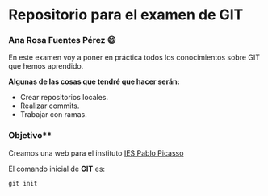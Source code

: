 # **Repositorio para el examen de GIT**

### Ana Rosa Fuentes Pérez :smile:
En este examen voy a poner en práctica todos los conocimientos sobre GIT que hemos aprendido.

**Algunas de las cosas que tendré que hacer serán:**

- Crear repositorios locales.
- Realizar commits.
- Trabajar con ramas.

### Objetivo**
Creamos una web para el instituto [IES Pablo Picasso](index.html)

El comando inicial de **GIT** es:

```
git init
```
